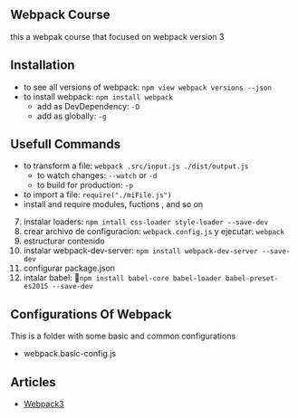 ## Webpack Course
this a webpak course that focused on webpack version 3

## Installation
- to see all versions of webpack: `npm view webpack versions --json`
- to install webpack: `npm install webpack`
  - add as DevDependency: `-D`
  - add as globally: `-g`

## Usefull Commands
  - to transform a file: `webpack .src/input.js ./dist/output.js`
    - to watch changes: `--watch` or `-d`
    - to build for production: `-p`
  - to import a file: `require("./miFile.js")`
  - install and require modules, fuctions , and so on
  7. instalar loaders: `npm intall css-loader style-loader --save-dev`
  8. crear archivo de configuracion: `webpack.config.js` y ejecutar: `webpack`
  9. estructurar contenido
  10. instalar webpack-dev-server: `npm install webpack-dev-server --save-dev`
  11. configurar package.json
  12. intalar babel: `npm install babel-core babel-loader babel-preset-es2015 --save-dev`

## Configurations Of Webpack
This is a folder with some basic and common configurations
  - webpack.basic-config.js

## Articles
- [Webpack3](https://medium.com/webpack/webpack-3-official-release-15fd2dd8f07b)
